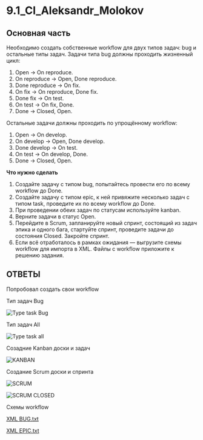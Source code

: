 # 9.1_CI_Aleksandr_Molokov

## Основная часть

Необходимо создать собственные workflow для двух типов задач: bug и остальные типы задач. Задачи типа bug должны проходить жизненный цикл:

1. Open -> On reproduce.
2. On reproduce -> Open, Done reproduce.
3. Done reproduce -> On fix.
4. On fix -> On reproduce, Done fix.
5. Done fix -> On test.
6. On test -> On fix, Done.
7. Done -> Closed, Open.

Остальные задачи должны проходить по упрощённому workflow:

1. Open -> On develop.
2. On develop -> Open, Done develop.
3. Done develop -> On test.
4. On test -> On develop, Done.
5. Done -> Closed, Open.

**Что нужно сделать**

1. Создайте задачу с типом bug, попытайтесь провести его по всему workflow до Done. 
1. Создайте задачу с типом epic, к ней привяжите несколько задач с типом task, проведите их по всему workflow до Done. 
1. При проведении обеих задач по статусам используйте kanban. 
1. Верните задачи в статус Open.
1. Перейдите в Scrum, запланируйте новый спринт, состоящий из задач эпика и одного бага, стартуйте спринт, проведите задачи до состояния Closed. Закройте спринт.
2. Если всё отработалось в рамках ожидания — выгрузите схемы workflow для импорта в XML. Файлы с workflow приложите к решению задания.


## ОТВЕТЫ
Попробовал создать свои workflow

Тип задач Bug

![Type task Bug](https://user-images.githubusercontent.com/109212419/222253553-fb42159c-b891-4166-a75a-7ff656b44f9c.jpg)

Тип задач All

![Type task all](https://user-images.githubusercontent.com/109212419/222253630-2bb4bbb2-78e2-4f0c-b711-120fec5359a7.jpg)

Созадние Kanban доски и задач

![KANBAN](https://user-images.githubusercontent.com/109212419/222253746-7f999516-c681-45a1-b1a1-e49fbc74bb75.jpg)

Создание Scrum доски и спринта

![SCRUM](https://user-images.githubusercontent.com/109212419/222253856-5f59eb70-0081-40eb-978f-1ece08bb8cec.jpg)

![SCRUM CLOSED](https://user-images.githubusercontent.com/109212419/222253932-104d15e6-01eb-4332-a434-ddcc2d144ef1.jpg)

Схемы workflow

[XML BUG.txt](https://github.com/ALEMOLOKOV/9.1_CI_Aleksandr_Molokov/files/10864914/XML.BUG.txt)

[XML EPIC.txt](https://github.com/ALEMOLOKOV/9.1_CI_Aleksandr_Molokov/files/10864915/XML.EPIC.txt)






